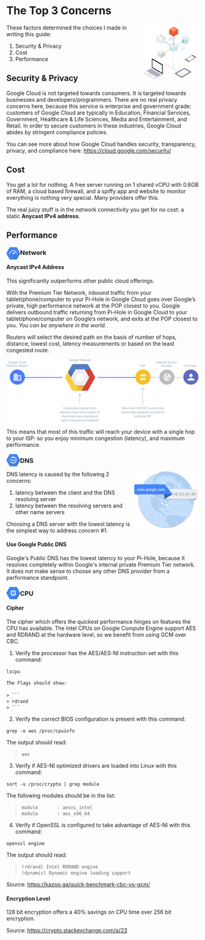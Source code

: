 # The Top 3 Concerns

<img src="./images/faq.svg" height="150" align="right">

These factors determined the choices I made in writing this guide:

1. Security & Privacy
2. Cost
3. Performance

## Security & Privacy

Google Cloud is not targeted towards consumers. It is targeted towards businesses and developers/programmers. There are no real privacy concerns here, because this service is enterprise and government grade: customers of Google Cloud are typically in Education, Financial Services, Government, Healthcare & Life Sciences, Media and Entertainment, and Retail. In order to secure customers in these industries, Google Cloud abides by stringent compliance policies.

You can see more about how Google Cloud handles security, transparency, privacy, and compliance here: https://cloud.google.com/security/

## Cost

You get a lot for nothing. A free server running on 1 shared vCPU with 0.6GB of RAM, a cloud based firewall, and a spiffy app and website to monitor everything is nothing very special. Many providers offer this.

The real juicy stuff is in the network connectivity you get for no cost: a static **Anycast IPv4 address**.

## Performance

<img src="./images/logos/faq-network.svg" height="36" align="left">

### Network

#### Anycast IPv4 Address

This significantly outperforms other public cloud offerings.

With the Premium Tier Network, inbound traffic from your tablet/phone/computer to your Pi-Hole in Google Cloud goes over Google’s private, high performance network at the POP closest to you. Google delivers outbound traffic returning from Pi-Hole in Google Cloud to your tablet/phone/computer on Google’s network, and exits at the POP closest to you. *You can be anywhere in the world.*

Routers will select the desired path on the basis of number of hops, distance, lowest cost, latency measurements or based on the least congested route.

<img src="./images/premium-network-diagram.svg">

This means that most of this traffic will reach your device with a single hop to your ISP: so you enjoy minimum congestion (latency), and maximum performance.

<img src="./images/logos/faq-dns.svg" height="36" align="left">

### DNS

<img src="./images/global-dns-network.png" height="150" align="right">

DNS latency is caused by the following 2 concerns:

1. latency between the client and the DNS resolving server
2. latency between the resolving servers and other name servers

Choosing a DNS server with the lowest latency is the simplest way to address concern #1.

#### Use Google Public DNS

Google's Public DNS has the lowest latency to your Pi-Hole, because it resolves completely within Google's internal private Premium Tier network. It does not make sense to choose any other DNS provider from a performance standpoint.

<img src="./images/logos/faq-cpu.svg" height="36" align="left">

### CPU

#### Cipher

The cipher which offers the quickest performance hinges on features the CPU has available. The Intel CPUs on Google Compute Engine support AES and RDRAND at the hardware level, so we benefit from using GCM over CBC.

1. Verify the processor has the AES/AES-NI instruction set with this command:

```
lscpu
```

    The Flags should show:

    > ```
    > rdrand
    > ```

2. Verify the correct BIOS configuration is present with this command:

```
grep -o aes /proc/cpuinfo
```

  The output should read:

  >```
  > aes
  > ```

3. Verify if AES-NI optimized drivers are loaded into Linux with this command:

```
sort -u /proc/crypto | grep module
```

  The following modules should be in the list:

  > ```
  > module       : aesni_intel
  > module       : aes_x86_64
  > ```

4. Verify if OpenSSL is configured to take advantage of AES-NI with this command:

```
openssl engine
```

  The output should read:

  > ```
  > (rdrand) Intel RDRAND engine
  > (dynamic) Dynamic engine loading support
  > ```

  Source: https://kazoo.ga/quick-benchmark-cbc-vs-gcm/

#### Encryption Level

128 bit encryption offers a 40% savings on CPU time over 256 bit encryption.

Source: https://crypto.stackexchange.com/a/23